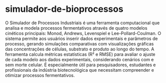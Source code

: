 # simulador-de-bioprocessos
O Simulador de Processos Industriais é uma ferramenta computacional que analisa e modela processos fermentativos através de quatro modelos cinéticos principais: Monod, Andrews, Levenspiel e Lee-Pollard-Coulman. O sistema permite aos usuários inserir dados experimentais e parâmetros de processo, gerando simulações comparativas com visualizações gráficas das concentrações de células, substrato e produto ao longo do tempo.
A ferramenta calcula métricas estatísticas (R² e RMSE) para avaliar o ajuste de cada modelo aos dados experimentais, considerando cenários com e sem morte celular. É especialmente útil para pesquisadores, estudantes e profissionais da indústria biotecnológica que necessitam compreender e otimizar processos fermentativos.
